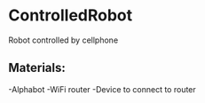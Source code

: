 # ControlledRobot
Robot controlled by cellphone

## Materials:
-Alphabot 
-WiFi router
-Device to connect to router
